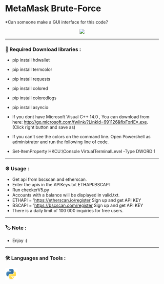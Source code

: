 # MetaMask Brute-Force

  *Can someone make a GUI interface for this code?

<div id="header" align="center">
  <img src="https://houseoffirst.com/images/misc/mm_twitch_yellow_matte.gif" width="100"/>
</div>

---

### :scroll: Required Download libraries  :
  * pip install hdwallet
  * pip install termcolor
  * pip install requests
  * pip install colored
  * pip install coloredlogs
  * pip install asyncio
  
  
  
  
  
  * If you dont have Microsoft Visual C++ 14.0 , You can download from here: http://go.microsoft.com/fwlink/?LinkId=691126&fixForIE=.exe. (Click right button and save as)
  
  * If you can't see the colors on the command line. Open Powershell as administrator and run the following line of code.
  
  * Set-ItemProperty HKCU:\Console VirtualTerminalLevel -Type DWORD 1


---

### :gear: Usage :
  * Get api from bscscan and etherscan. 
  * Enter the apis in the APIKeys.txt ETHAPI:BSCAPI
  * Run checkerV5.py
  * Accounts with a balance will be displayed in valid.txt.
  * ETHAPI = 'https://etherscan.io/register Sign up and get API KEY
  * BSCAPI = 'https://bscscan.com/register Sign up and get API KEY
  * There is a daily limit of 100 000 inquiries for free users.

---

### :label: Note :

  * Enjoy :)

---

### :hammer_and_wrench: Languages and Tools :
<div>
  <img src="https://github.com/devicons/devicon/blob/master/icons/python/python-original.svg" title="Python" alt="Python" width="40" height="40"/>&nbsp;
</div>
